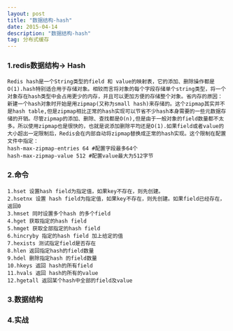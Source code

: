 ```yaml
---
layout: post
title: "数据结构-hash"
date: 2015-04-14 
description: "数据结构-hash"
tag: 分布式缓存 
---   
```




### 1.redis数据结构-> Hash
    Redis hash是一个String类型的field 和 value的映射表，它的添加、删除操作都是O(1).hash特别适合用于存储对象。相较而言将对象的每个字段存储单个string类型，将一个对象存在hash类型中会占用更少的内存，并且可以更加方便的存储整个对象。省内存的原因：新建一个hash对象时开始是用zipmap(又称为small hash)来存储的。这个zipmap其实并不是hash table,但是zipmap相比正常的hash实现可以节省不少hash本身需要的一些元数据存储的开销。尽管zipmap的添加、删除、查找都是O(n),但是由于一般对象的field数量都不太多。所以使用zipmap也是很快的，也就是说添加删除平均还是O(1).如果field或者value的大小超出一定限制后，Redis会在内部自动将zipmap替换成正常的hash实现。这个限制在配置文件中指定：
    hash-max-zipmap-entries 64 #配置字段最多64个
    hash-max-zipmap-value 512 #配置value最大为512字节

### 2.命令
    1.hset 设置hash field为指定值，如果key不存在，则先创建。
    2.hsetnx 设置 hash field为指定值，如果key不存在，则先创建。如果field已经存在，返回0
    3.hmset 同时设置多个hash 的多个field
    4.hget 获取指定的hash field
    5.hmget 获取全部指定的hash field
    6.hincryby 指定的hash field 加上给定的值
    7.hexists 测试指定field是否存在
    8.hlen 返回指定hash的field数量
    9.hdel 删除指定hash 的field数量
    10.hkeys 返回 hash的所有field
    11.hvals 返回 hash的所有的value
    12.hgetall 返回某个hash中全部的field及value
    
### 3.数据结构


### 4.实战